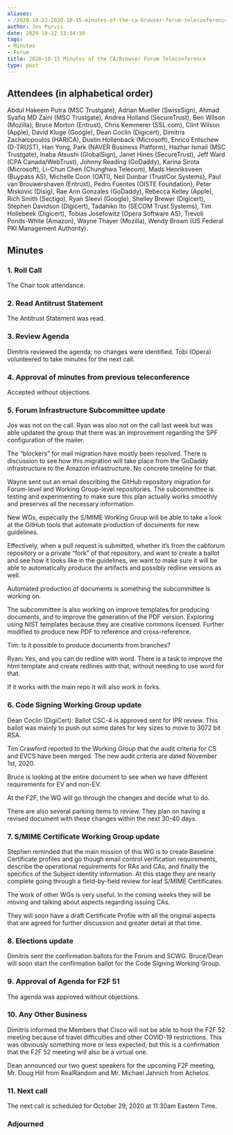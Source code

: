 ```yaml
---
aliases:
- /2020-10-22-2020-10-15-minutes-of-the-ca-browser-forum-teleconference/
author: Jos Purvis
date: 2020-10-22 13:34:39
tags:
- Minutes
- Forum
title: 2020-10-15 Minutes of the CA/Browser Forum Teleconference
type: post
---
```


## Attendees (in alphabetical order) 

Abdul Hakeem Putra (MSC Trustgate), Adrian Mueller (SwissSign), Ahmad Syafiq MD Zaini (MSC Trustgate), Andrea Holland (SecureTrust), Ben Wilson (Mozilla), Bruce Morton (Entrust), Chris Kemmerer (SSL.com), Clint Wilson (Apple), David Kluge (Google), Dean Coclin (Digicert), Dimitris Zacharopoulos (HARICA), Dustin Hollenback (Microsoft), Enrico Entschew (D-TRUST), Han Yong, Park (NAVER Business Platform), Hazhar Ismail (MSC Trustgate), Inaba Atsushi (GlobalSign), Janet Hines (SecureTrust), Jeff Ward (CPA Canada/WebTrust), Johnny Reading (GoDaddy), Karina Sirota (Microsoft), Li-Chun Chen (Chunghwa Telecom), Mads Henriksveen (Buypass AS), Michelle Coon (OATI), Neil Dunbar (TrustCor Systems), Paul van Brouwershaven (Entrust), Pedro Fuentes (OISTE Foundation), Peter Miskovic (Disig), Rae Ann Gonzales (GoDaddy), Rebecca Kelley (Apple), Rich Smith (Sectigo), Ryan Sleevi (Google), Shelley Brewer (Digicert), Stephen Davidson (Digicert), Tadahiko Ito (SECOM Trust Systems), Tim Hollebeek (Digicert), Tobias Josefowitz (Opera Software AS), Trevoli Ponds-White (Amazon), Wayne Thayer (Mozilla), Wendy Brown (US Federal PKI Management Authority).

## Minutes 

### 1. Roll Call 

The Chair took attendance.

### 2. Read Antitrust Statement 

The Antitrust Statement was read.

### 3. Review Agenda 

Dimitris reviewed the agenda; no changes were identified. Tobi (Opera) volunteered to take minutes for the next call.

### 4. Approval of minutes from previous teleconference 

Accepted without objections.

### 5. Forum Infrastructure Subcommittee update 

Jos was not on the call. Ryan was also not on the call last week but was able updated the group that there was an improvement regarding the SPF configuration of the mailer.

The “blockers” for mail migration have mostly been resolved. There is discussion to see how this migration will take place from the GoDaddy infrastructure to the Amazon infrastructure. No concrete timeline for that.

Wayne sent out an email describing the GitHub repository migration for Forum-level and Working Group-level repositories. The subcommittee is testing and experimenting to make sure this plan actually works smoothly and preserves all the necessary information.

New WGs, especially the S/MIME Working Group will be able to take a look at the GitHub tools that automate production of documents for new guidelines.

Effectively, when a pull request is submitted, whether it’s from the cabforum repository or a private “fork” of that repository, and want to create a ballot and see how it looks like in the guidelines, we want to make sure it will be able to automatically produce the artifacts and possibly redline versions as well.

Automated production of documents is something the subcommittee is working on.

The subcommittee is also working on improve templates for producing documents, and to improve the generation of the PDF version. Exploring using NIST templates because they are creative commons licensed. Further modified to produce new PDF to reference and cross-reference.

Tim: Is it possible to produce documents from branches?

Ryan: Yes, and you can do redline with word. There is a task to improve the html template and create redlines with that, without needing to use word for that.

If it works with the main repo it will also work in forks.

### 6. Code Signing Working Group update 

Dean Coclin (DigiCert): Ballot CSC-4 is approved sent for IPR review. This ballot was mainly to push out some dates for key sizes to move to 3072 bit RSA.

Tim Crawford reported to the Working Group that the audit criteria for CS and EVCS have been merged. The new audit criteria are dated November 1st, 2020.

Bruce is looking at the entire document to see when we have different requirements for EV and non-EV.

At the F2F, the WG will go through the changes and decide what to do.

There are also several parking items to review. They plan on having a revised document with these changes within the next 30-40 days.

### 7. S/MIME Certificate Working Group update 

Stephen reminded that the main mission of this WG is to create Baseline Certificate profiles and go though email control verification requirements, describe the operational requirements for RAs and CAs, and finally the specifics of the Subject identity information. At this stage they are nearly complete going through a field-by-field review for leaf S/MIME Certificates.

The work of other WGs is very useful. In the coming weeks they will be moving and talking about aspects regarding issuing CAs.

They will soon have a draft Certificate Profile with all the original aspects that are agreed for further discussion and greater detail at that time.

### 8. Elections update 

Dimitris sent the confirmation ballots for the Forum and SCWG. Bruce/Dean will soon start the confirmation ballot for the Code Signing Working Group.

### 9. Approval of Agenda for F2F 51 

The agenda was approved without objections.

### 10. Any Other Business 

Dimitris informed the Members that Cisco will not be able to host the F2F 52 meeting because of travel difficulties and other COVID-19 restrictions. This was obviously something more or less expected, but this is a confirmation that the F2F 52 meeting will also be a virtual one.

Dean announced our two guest speakers for the upcoming F2F meeting, Mr. Doug Hill from RealRandom and Mr. Michael Jahnich from Achelos.

### 11. Next call 

The next call is scheduled for October 29, 2020 at 11:30am Eastern Time.

### Adjourned